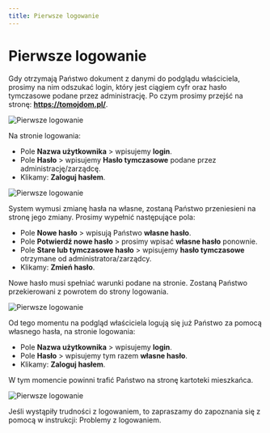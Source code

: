 ```yaml
---
title: Pierwsze logowanie
---
```


# Pierwsze logowanie

Gdy otrzymają Państwo dokument z danymi do podglądu właściciela, prosimy na nim odszukać login, który jest ciągiem cyfr oraz hasło tymczasowe podane przez administrację. Po czym prosimy przejść na stronę: **https://tomojdom.pl/**.

![Pierwsze logowanie](prwlog1.png)

Na stronie logowania:

- Pole **Nazwa użytkownika** > wpisujemy **login**.
- Pole **Hasło** > wpisujemy **Hasło tymczasowe** podane przez administrację/zarządcę. 
- Klikamy: **Zaloguj hasłem**.

![Pierwsze logowanie](prwlog2.png)

System wymusi zmianę hasła na własne, zostaną Państwo przeniesieni na stronę jego zmiany. Prosimy wypełnić następujące pola:

- Pole **Nowe hasło** > wpisują Państwo **własne hasło**.
- Pole **Potwierdź nowe hasło** > prosimy wpisać **własne hasło** ponownie.
- Pole **Stare lub tymczasowe hasło** > wpisujemy **hasło tymczasowe** otrzymane od administratora/zarządcy.
- Klikamy: **Zmień hasło**.

Nowe hasło musi spełniać warunki podane na stronie. Zostaną Państwo przekierowani z powrotem do strony logowania.

![Pierwsze logowanie](prwlog3.png)

Od tego momentu na podgląd właściciela logują się już Państwo za pomocą własnego hasła, na stronie logowania:

- Pole **Nazwa użytkownika** > wpisujemy **login**.
- Pole **Hasło** > wpisujemy tym razem **własne hasło**. 
- Klikamy: **Zaloguj hasłem**. 

W tym momencie powinni trafić Państwo na stronę kartoteki mieszkańca.

![Pierwsze logowanie](prwlog4.png)

Jeśli wystąpiły trudności z logowaniem, to zapraszamy do zapoznania się z pomocą w instrukcji: Problemy z logowaniem.
